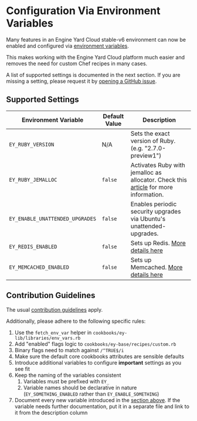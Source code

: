 # Configuration Via Environment Variables

Many features in an Engine Yard Cloud stable-v6 environment can now be enabled
and configured via [environment variables](https://support.cloud.engineyard.com/hc/en-us/articles/360007661794).

This makes working with the Engine Yard Cloud platform much easier and 
removes the need for custom Chef recipes in many cases.

A list of supported settings is documented in the next section.
If you are missing a setting, please request it by [opening a GitHub issue](https://github.com/engineyard/ey-cookbooks-stable-v6/issues/new).

## Supported Settings

| Environment Variable            | Default Value | Description                                                                                                                                                                                                 |
| ------------------------------- | ------------- | ----------------------------------------------------------------------------------------------------------------------------------------------------------------------------------------------------------- |
| `EY_RUBY_VERSION`               | N/A           | Sets the exact version of Ruby. (e.g. "2.7.0-preview1")                                                                                                                                                     |
| `EY_RUBY_JEMALLOC`              | `false`       | Activates Ruby with jemalloc as allocator. Check this [article](https://support.cloud.engineyard.com/hc/en-us/articles/360026434894-Engine-Yard-Cloud-Support-for-Ruby-with-jemalloc) for more information. |
| `EY_ENABLE_UNATTENDED_UPGRADES` | `false`       | Enables periodic security upgrades via Ubuntu's unattended-upgrades.                                                                                                                                        |
| `EY_REDIS_ENABLED`              | `false`       | Sets up Redis. [More details here](./cookbooks/redis/README.md#environment-variables)                                                                                                                       |
| `EY_MEMCACHED_ENABLED`          | `false`       | Sets up Memcached. [More details here](./cookbooks/memcached/README.md#environment-variables)                                                                                                               |

## Contribution Guidelines

The usual [contribution guidelines](./CONTRIBUTING.md) apply.

Additionally, please adhere to the following specific rules:
1. Use the `fetch_env_var` helper in `cookbooks/ey-lib/libraries/env_vars.rb`
2. Add "enabled" flags logic to `cookbooks/ey-base/recipes/custom.rb`
3. Binary flags need to match against `/^TRUE$/i`
4. Make sure the default core cookbooks attributes are sensible defaults
5. Introduce additional variables to configure **important** settings as you see fit
6. Keep the naming of the variables consistent
   1. Variables must be prefixed with `EY_`
   2. Variable names should be declarative in nature (`EY_SOMETHING_ENABLED` rather than `EY_ENABLE_SOMETHING`)
7. Document every new variable introduced in the [section above](#supported-variables).
   If the variable needs further documentation, put it in a separate file and link to it from the description column
